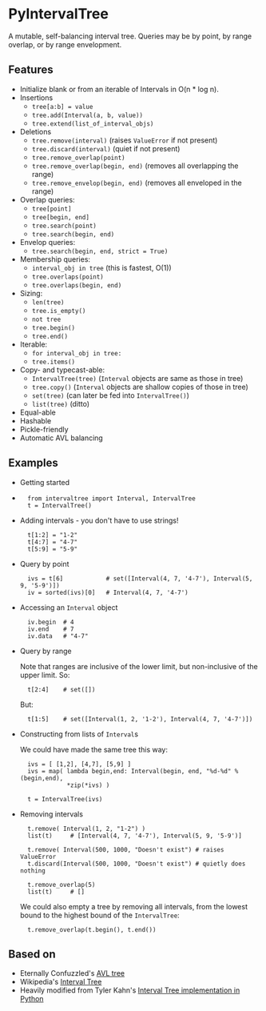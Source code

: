 PyIntervalTree
==============

A mutable, self-balancing interval tree. Queries may be by point, by range overlap, or by range envelopment.

Features
--------
  * Initialize blank or from an iterable of Intervals in O(n * log n).
  * Insertions
    * `tree[a:b] = value`
    * `tree.add(Interval(a, b, value))`
    * `tree.extend(list_of_interval_objs)`
  * Deletions
    * `tree.remove(interval)`             (raises `ValueError` if not present)
    * `tree.discard(interval)`            (quiet if not present)
    * `tree.remove_overlap(point)`
    * `tree.remove_overlap(begin, end)`   (removes all overlapping the range)
    * `tree.remove_envelop(begin, end)`   (removes all enveloped in the range)
  * Overlap queries:
    * `tree[point]`
    * `tree[begin, end]`
    * `tree.search(point)`
    * `tree.search(begin, end)`
  * Envelop queries:
    * `tree.search(begin, end, strict = True)`
  * Membership queries:
    * `interval_obj in tree`              (this is fastest, O(1))
    * `tree.overlaps(point)`
    * `tree.overlaps(begin, end)`
  * Sizing:
    * `len(tree)`
    * `tree.is_empty()`
    * `not tree`
    * `tree.begin()`
    * `tree.end()`
  * Iterable:
    * `for interval_obj in tree:`
    * `tree.items()`
  * Copy- and typecast-able:
    * `IntervalTree(tree)`    (`Interval` objects are same as those in tree)
    * `tree.copy()`           (`Interval` objects are shallow copies of those in tree)
    * `set(tree)`             (can later be fed into `IntervalTree()`)
    * `list(tree)`            (ditto)
  * Equal-able
  * Hashable
  * Pickle-friendly
  * Automatic AVL balancing
    
Examples
--------
* Getting started
* 
        from intervaltree import Interval, IntervalTree
        t = IntervalTree()

* Adding intervals - you don't have to use strings!

        t[1:2] = "1-2"
        t[4:7] = "4-7"
        t[5:9] = "5-9"

* Query by point

        ivs = t[6]            # set([Interval(4, 7, '4-7'), Interval(5, 9, '5-9')])
        iv = sorted(ivs)[0]   # Interval(4, 7, '4-7')
  
* Accessing an `Interval` object

        iv.begin  # 4
        iv.end    # 7
        iv.data   # "4-7"
  
* Query by range

  Note that ranges are inclusive of the lower limit, but non-inclusive of the upper limit. So:

        t[2:4]    # set([])

  But:

        t[1:5]    # set([Interval(1, 2, '1-2'), Interval(4, 7, '4-7')])

* Constructing from lists of `Interval`s

  We could have made the same tree this way:

        ivs = [ [1,2], [4,7], [5,9] ]
        ivs = map( lambda begin,end: Interval(begin, end, "%d-%d" % (begin,end), 
                   *zip(*ivs) )
  
        t = IntervalTree(ivs)

* Removing intervals

        t.remove( Interval(1, 2, "1-2") )
        list(t)     # [Interval(4, 7, '4-7'), Interval(5, 9, '5-9')]
        
        t.remove( Interval(500, 1000, "Doesn't exist") # raises ValueError
        t.discard(Interval(500, 1000, "Doesn't exist") # quietly does nothing
        
        t.remove_overlap(5)   
        list(t)     # []

  We could also empty a tree by removing all intervals, from the lowest bound to the highest bound of the `IntervalTree`:
  
        t.remove_overlap(t.begin(), t.end())

Based on
--------
  * Eternally Confuzzled's [AVL tree](http://www.eternallyconfuzzled.com/tuts/datastructures/jsw_tut_avl.aspx)
  * Wikipedia's [Interval Tree](http://en.wikipedia.org/wiki/Interval_tree)
  * Heavily modified from Tyler Kahn's [Interval Tree implementation in Python](http://forrst.com/posts/Interval_Tree_implementation_in_python-e0K)
